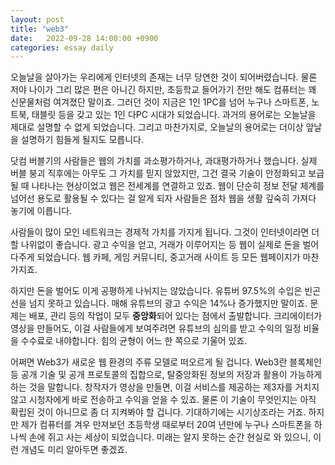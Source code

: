 ```yaml
---
layout: post
title: "web3"
date:   2022-09-28 14:00:00 +0900
categories: essay daily
---
```


오늘날을 살아가는 우리에게 인터넷의 존재는 너무 당연한 것이 되어버렸습니다. 물론 저야 나이가 그리 많은 편은 아니긴 하지만, 초등학교 들어가기 전만 해도 컴퓨터는 꽤 신문물처럼 여겨졌단 말이죠. 그러던 것이 지금은 1인 1PC를 넘어 누구나 스마트폰, 노트북, 태블릿 등을 갖고 있는 1인 다PC 시대가 되었습니다. 과거의 용어로는 오늘날을 제대로 설명할 수 없게 되었습니다. 그리고 마찬가지로, 오늘날의 용어로는 더이상 앞날을 설명하기 힘들게 될지도 모릅니다.

닷컴 버블기의 사람들은 웹의 가치를 과소평가하거나, 과대평가하거나 했습니다. 실제 버블 붕괴 직후에는 아무도 그 가치를 믿지 않았지만, 그건 결국 기술이 안정화되고 보급될 때 나타나는 현상이었고 웹은 전세계를 연결하고 있죠. 웹이 단순히 정보 전달 체계를 넘어선 용도로 활용될 수 있다는 걸 알게 되자 사람들은 점차 웹을 생활 깊숙히 가져다 놓기에 이릅니다.

사람들이 많이 모인 네트워크는 경제적 가치를 가지게 됩니다. 그것이 인터넷이라면 더할 나위없이 좋습니다. 광고 수익을 얻고, 거래가 이루어지는 등 웹이 실제로 돈을 벌어다주게 되었습니다. 웹 카페, 게임 커뮤니티, 중고거래 사이트 등 모든 웹페이지가 마찬가지죠.

하지만 돈을 벌어도 이게 공평하게 나뉘지는 않았습니다. 유튜버 97.5%의 수입은 빈곤선을 넘지 못하고 있습니다. 매해 유튜브의 광고 수익은 14%나 증가했지만 말이죠. 문제는 배포, 관리 등의 작업이 모두 <strong>중앙화</strong>되어 있다는 점에서 출발합니다. 크리에이터가 영상을 만들어도, 이걸 사람들에게 보여주려면 유튜브의 심의를 받고 수익의 일정 비율을 수수료로 내야합니다. 힘의 균형이 어느 한 쪽으로 기울어 있죠.

어쩌면 Web3가 새로운 웹 환경의 주류 모델로 떠오르게 될 겁니다. Web3란 블록체인 등 공개 기술 및 공개 프로토콜의 집합으로, 탈중앙화된 정보의 저장과 활용이 가능하게 하는 것을 말합니다. 창작자가 영상을 만들면, 이걸 서비스를 제공하는 제3자를 거치지 않고 시청자에게 바로 전송하고 수익을 얻을 수 있죠. 물론 이 기술이 무엇인지는 아직 확립된 것이 아니므로 좀 더 지켜봐야 할 겁니다. 기대하기에는 시기상조라는 거죠. 하지만 제가 컴퓨터를 겨우 만져보던 초등학생 때로부터 20여 년만에 누구나 스마트폰을 하나씩 손에 쥐고 사는 세상이 되었습니다. 미래는 알지 못하는 순간 현실로 와 있으니, 이런 개념도 미리 알아두면 좋겠죠.

[article]:https://venturebeat.com/virtual/web3-will-play-a-vital-role-in-the-creator-economy/
[article2]:https://medium.com/coinplug/%EB%8B%B9%EC%8B%A0%EC%9D%B4-%EC%A2%8B%EB%93%A0-%EC%8B%AB%EB%93%A0-web3-web-3-0%EC%9D%98-%EC%8B%9C%EB%8C%80%EB%8A%94-%EC%98%A8%EB%8B%A4-e54e3fd09e42
